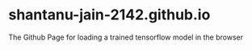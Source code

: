 # shantanu-jain-2142.github.io
The Github Page for loading a trained tensorflow model in the browser
